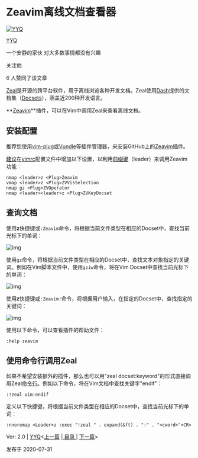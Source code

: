 # Zeavim离线文档查看器

[![YYQ](https://pica.zhimg.com/v2-c4432de041354a82800b86e53483c9c7_xs.jpg?source=172ae18b)](https://www.zhihu.com/people/anthony.yuan)

[YYQ](https://www.zhihu.com/people/anthony.yuan)

一个安静的家伙 对大多数事情都没有兴趣

关注他

6 人赞同了该文章

[Zeal](https://link.zhihu.com/?target=https%3A//zealdocs.org/)是开源的跨平台软件，用于离线浏览各种开发文档。Zeal使用[Dash](https://link.zhihu.com/?target=https%3A//kapeli.com/dash)提供的文档集（[Docsets](https://link.zhihu.com/?target=https%3A//kapeli.com/docsets)），涵盖近200种开发语言。

**[Zeavim](https://link.zhihu.com/?target=https%3A//github.com/KabbAmine/zeavim.vim)**插件，可以在Vim中调用Zeal来查看离线文档。

## **安装配置**

推荐您使用[vim-plug](https://link.zhihu.com/?target=http%3A//yyq123.github.io/learn-vim/learn-vi-102-plugin-plug.html)或[Vundle](https://link.zhihu.com/?target=http%3A//yyq123.github.io/learn-vim/learn-vi-101-plugin-vundle.html)等插件管理器，来安装GitHub上的[Zeavim](https://link.zhihu.com/?target=https%3A//github.com/KabbAmine/zeavim.vim)插件。

[建议](https://link.zhihu.com/?target=https%3A//github.com/KabbAmine/zeavim.vim%23mapping)在[vimrc](https://link.zhihu.com/?target=http%3A//yyq123.github.io/learn-vim/learn-vi-59-vimrc.html)配置文件中增加以下设置，以利用[前缀键](https://link.zhihu.com/?target=http%3A//yyq123.github.io/learn-vim/learn-vi-54-Leader.html)（leader）来调用Zeavim功能：

```vim
nmap <leader>z <Plug>Zeavim
vmap <leader>z <Plug>ZVVisSelection
nmap gz <Plug>ZVOperator
nmap <leader><leader>z <Plug>ZVKeyDocset
```

## **查询文档**

使用**z**快捷键或`:Zeavim`命令，将根据当前文件类型在相应的Docset中，查找当前光标下的单词：

![img](https://pic4.zhimg.com/80/v2-90df4917ec28833b6a06b51b63aa3c9f_720w.jpg)

使用`gz`命令，将根据当前文件类型在相应的Docset中，查找文本对象指定的关键词。例如在Vim脚本文件中，使用`gziw`命令，将在Vim Docset中查找当前光标下的单词：

![img](https://pic2.zhimg.com/v2-7b8686c2b335026adc4722cf49aa9c9d_b.jpg)

使用**z**快捷键或`:Zeavim!`命令，将根据用户输入，在指定的Docset中，查找指定的关键词：

![img](https://pic2.zhimg.com/v2-d3363aeefa2c6cf95508d1c7a43b8e81_b.jpg)

使用以下命令，可以查看插件的帮助文件：

```vim
:help zeavim 
```

## **使用命令行调用Zeal**

如果不希望安装额外的插件，那么也可以用"zeal docset:keyword"的形式直接调用Zeal[命令行](https://link.zhihu.com/?target=https%3A//github.com/zealdocs/zeal/%23command-line)。例如以下命令，将在Vim文档中查找关键字"endif"：

```vim
:!zeal vim:endif
```

定义以下快捷键，将根据当前文件类型在相应的Docset中，查找当前光标下的单词：

```vim
:nnoremap <Leader>z :exec "!zeal " . expand(&ft) . ":" . "<cword>"<CR> 
```

Ver: 2.0 | [YYQ](mailto:yyq123@gmail.com)<[上一篇](https://link.zhihu.com/?target=http%3A//yyq123.github.io/learn-vim/learn-vi-101-plugin-vundle.html) |[ 目录 ](https://link.zhihu.com/?target=http%3A//yyq123.github.com/learn-vim/learn-vi-00-List.html)| [下一篇](https://link.zhihu.com/?target=http%3A//yyq123.github.io/learn-vim/learn-vi-102-plugin-plug.html)>

发布于 2020-07-31